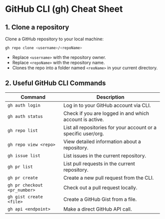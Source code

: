 # GitHub CLI (gh) Cheat Sheet

## 1. Clone a repository

Clone a GitHub repository to your local machine:

```bash
gh repo clone <username>/<repoName>
```

* Replace `<username>` with the repository owner.
* Replace `<repoName>` with the repository name.
* Clones the repo into a folder named `<reoName>` in your current directory.

## 2. Useful GitHub CLI Commands

| Command                      | Description                                                    |
| ---------------------------- | -------------------------------------------------------------- |
| `gh auth login`              | Log in to your GitHub account via CLI.                         |
| `gh auth status`             | Check if you are logged in and which account is active.        |
| `gh repo list`               | List all repositories for your account or a specific user/org. |
| `gh repo view <repo>`        | View detailed information about a repository.                  |
| `gh issue list`              | List issues in the current repository.                         |
| `gh pr list`                 | List pull requests in the current repository.                  |
| `gh pr create`               | Create a new pull request from the CLI.                        |
| `gh pr checkout <pr_number>` | Check out a pull request locally.                              |
| `gh gist create <file>`      | Create a GitHub Gist from a file.                              |
| `gh api <endpoint>`          | Make a direct GitHub API call.                                 
